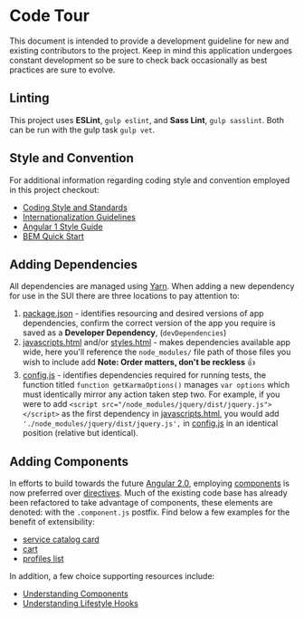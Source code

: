 # Code Tour 
This document is intended to provide a development guideline for new and existing contributors to the project.
Keep in mind this application undergoes constant development so be sure to check back occasionally as best practices are sure to evolve.

## Linting
This project uses **ESLint**, `gulp eslint`, and **Sass Lint**, `gulp sasslint`. Both can be run with the gulp task `gulp vet`.

## Style and Convention
For additional information regarding coding style and convention employed in this project checkout:
* [Coding Style and Standards](https://github.com/ManageIQ/manageiq/issues/8781)
* [Internationalization Guidelines](https://github.com/ManageIQ/guides/blob/master/i18n.md) 
* [Angular 1 Style Guide](https://github.com/johnpapa/angular-styleguide/blob/master/a1/README.md)
* [BEM Quick Start](https://en.bem.info/methodology/quick-start/)

## Adding Dependencies
All dependencies are managed using [Yarn](https://github.com/yarnpkg/yarn).
When adding a new dependency for use in the SUI there are three locations to pay attention to:

1. [package.json](package.json) - identifies resourcing and desired versions of app dependencies, confirm the correct version of the app you require is saved as a **Developer Dependency**, (`devDependencies`)
2. [javascripts.html](client/partials/javascripts.html) and/or [styles.html](client/partials/styles.html) - makes dependencies available app wide, here you'll reference the `node_modules/` file path of those files you wish to include add **Note: Order matters, don't be reckless** :+1:
3. [config.js](gulp/config.js) - identifies dependencies required for running tests, the function titled `function getKarmaOptions()` manages  `var options` which must identically mirror any action taken step two.
   For example, if you were to add `<script src="/node_modules/jquery/dist/jquery.js"></script>` as the first dependency in [javascripts.html](client/partials/javascripts.html), you would add `'./node_modules/jquery/dist/jquery.js',` in [config.js](gulp/config.js)
   in an identical position (relative but identical).
   
## Adding Components
In efforts to build towards the future [Angular 2.0](https://angular.io/docs/ts/latest/guide/style-guide.html), 
employing [components](https://docs.angularjs.org/guide/component) is now preferred over [directives](https://docs.angularjs.org/guide/directive).
Much of the existing code base has already been refactored to take advantage of components, these elements are denoted:
with the `.component.js` postfix. Find below a few examples for the benefit of extensibility:
* [service catalog card](../client/app/components/ss-card/ss-card.component.js)
* [cart](../client/app/components/shopping-cart/shopping-cart.component.js)
* [profiles list](../client/app/components/profiles/profiles-list.component.js)

In addition, a few choice supporting resources include:
* [Understanding Components](https://docs.angularjs.org/guide/component)
* [Understanding Lifestyle Hooks](https://toddmotto.com/angular-1-5-lifecycle-hooks)
